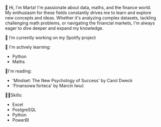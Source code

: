 👋 Hi, I'm Marta! I'm passionate about data, maths, and the finance world. My enthusiasm for these fields constantly drives me to learn and explore new concepts and ideas. Whether it's analyzing complex datasets, tackling challenging math problems, or navigating the financial markets, I'm always eager to dive deeper and expand my knowledge.

🌱 I’m currently working on my Spotify project

🧠 I'm actively learning:
* Python
* Maths

📖I'm reading:
* 'Mindset: The New Psychology of Success' by Carol Dweck
* 'Finansowa forteca' by Marcin Iwuć

👩‍💻Skills:
* Excel
* PostgreSQL
* Python
* PowerBI
